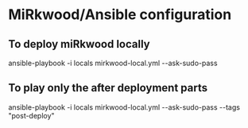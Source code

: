 MiRkwood/Ansible configuration
==============================

To deploy miRkwood locally
--------------------------

  ansible-playbook -i locals mirkwood-local.yml --ask-sudo-pass


To play only the after deployment parts
---------------------------------------

  ansible-playbook -i locals mirkwood-local.yml --ask-sudo-pass --tags "post-deploy"
